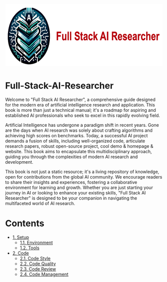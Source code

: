 <!-- add a logo icon here -->
<h1 align="center">
    <br>
    <img src="assets/logo.png" height=200 >
</h1>

# Full-Stack-AI-Researcher

Welcome to "Full Stack AI Researcher", a comprehensive guide designed for the modern era of artificial intelligence research and application. This book is more than just a technical manual; it's a roadmap for aspiring and established AI professionals who seek to excel in this rapidly evolving field.

Artificial Intelligence has undergone a paradigm shift in recent years. Gone are the days when AI research was solely about crafting algorithms and achieving high scores on benchmarks. Today, a successful AI project demands a fusion of skills, including well-organized code, articulate research papers, robust open-source project, cool demo & homepage & website. This book aims to encapsulate this multidisciplinary approach, guiding you through the complexities of modern AI research and development.


This book is not just a static resource; it's a living repository of knowledge, open for contributions from the global AI community. We encourage readers to share their insights and experiences, fostering a collaborative environment for learning and growth. Whether you are just starting your journey in AI or looking to enhance your existing skills, "Full Stack AI Researcher" is designed to be your companion in navigating the multifaceted world of AI research. 

# Contents
- [1. Setup](#1-setup)
  - [1.1. Environment](#11-environment)
  - [1.2. Tools](#12-tools)
- [2. Code](#2-code)
    - [2.1. Code Style](#21-code-style)
    - [2.2. Code Quality](#22-code-quality)
    - [2.3. Code Review](#23-code-review)
    - [2.4. Code Management](#24-code-management)